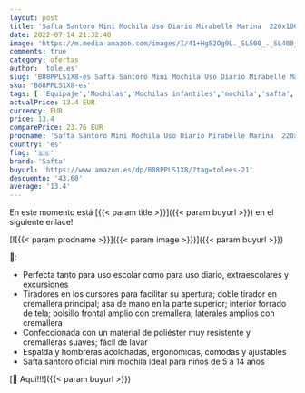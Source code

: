 ```yaml
---
layout: post
title: 'Safta Santoro Mini Mochila Uso Diario Mirabelle Marina  220x100x390mm  azul/verde  M  M821 '
date: 2022-07-14 21:32:40
image: 'https://m.media-amazon.com/images/I/41+Hg52Og9L._SL500_._SL400_.jpg'
comments: true
category: ofertas
author: 'tole.es'
slug: 'B08PPLS1X8-es Safta Santoro Mini Mochila Uso Diario Mirabelle Marina...'
sku: 'B08PPLS1X8-es'
tags: [ 'Equipaje','Mochilas','Mochilas infantiles','mochila','safta','🇪🇸', ]
actualPrice: 13.4 EUR
currency: EUR
price: 13.4
comparePrice: 23.76 EUR
prodname: 'Safta Santoro Mini Mochila Uso Diario Mirabelle Marina  220x100x390mm  azul/verde  M  M821 '
country: 'es'
flag: '🇪🇸'
brand: 'Safta'
buyurl: 'https://www.amazon.es/dp/B08PPLS1X8/?tag=tolees-21'
descuento: '43.60'
average: '13.4'
---
```


En este momento está [{{< param title >}}]({{< param buyurl >}}) en el siguiente enlace!

[![{{< param prodname >}}]({{< param image >}})]({{< param buyurl >}})

🔎:

- Perfecta tanto para uso escolar como para uso diario, extraescolares y excursiones
- Tiradores en los cursores para facilitar su apertura; doble tirador en cremallera principal; asa de mano en la parte superior; interior forrado de tela; bolsillo frontal amplio con cremallera; laterales amplios con cremallera
- Confeccionada con un material de poliéster muy resistente y cremalleras suaves; fácil de lavar
- Espalda y hombreras acolchadas, ergonómicas, cómodas y ajustables
- Safta santoro oficial mini mochila ideal para niños de 5 a 14 años

[🛒 Aquí!!!]({{< param buyurl >}})
